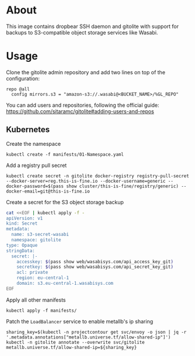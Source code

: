 # About

This image contains dropbear SSH daemon and gitolite with support for backups to S3-compatible object storage services like Wasabi.


# Usage

Clone the gitolite admin repository and add two lines on top of the configuration:

```
repo @all
  config mirrors.s3 = "amazon-s3://.wasabi@<BUCKET_NAME>/%GL_REPO"
```

You can add users and repositories, following the official guide: 
<https://github.com/sitaramc/gitolite#adding-users-and-repos>

## Kubernetes

Create the namespace

```
kubectl create -f manifests/01-Namespace.yaml
```

Add a registry pull secret

```
kubectl create secret -n gitolite docker-registry registry-pull-secret --docker-server=reg.this-is-fine.io --docker-username=generic --docker-password=$(pass show cluster/this-is-fine/registry/generic) --docker-email=git@this-is-fine.io

```

Create a secret for the S3 object storage backup

```bash
cat <<EOF | kubectl apply -f -
apiVersion: v1
kind: Secret
metadata:
  name: s3-secret-wasabi
  namespace: gitolite
type: Opaque
stringData:
  secret: |-
    accesskey: $(pass show web/wasabisys.com/api_access_key_git)
    secretkey: $(pass show web/wasabisys.com/api_secret_key_git)
    acl: private
    region: eu-central-1
    domain: s3.eu-central-1.wasabisys.com
EOF
```

Apply all other manifests

```
kubectl apply -f manifests/
```

Patch the `LoadBalancer` service to enable metallb's ip sharing

```
sharing_key=$(kubectl -n projectcontour get svc/envoy -o json | jq -r '.metadata.annotations["metallb.universe.tf/allow-shared-ip"]')
kubectl -n gitolite annotate --overwrite svc/gitolite metallb.universe.tf/allow-shared-ip=${sharing_key}
```
